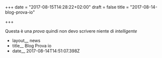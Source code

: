 +++
date = "2017-08-15T14:28:22+02:00"
draft = false
title = "2017-08-14-blog-prova-io"

+++

Questa è una *prova* quindi non devo scrivere niente di *intelligente*



-  layout__ news
-  title__ Blog Prova io
-  date__ 2017-08-14T14:51:07.398Z
